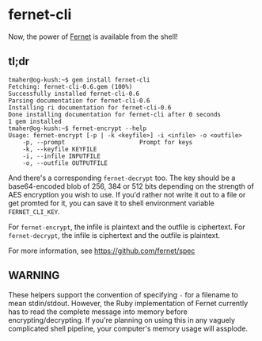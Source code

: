fernet-cli
==========

Now, the power of [Fernet](https://github.com/fernet/spec) is
available from the shell!

## tl;dr

```
tmaher@og-kush:~$ gem install fernet-cli
Fetching: fernet-cli-0.6.gem (100%)
Successfully installed fernet-cli-0.6
Parsing documentation for fernet-cli-0.6
Installing ri documentation for fernet-cli-0.6
Done installing documentation for fernet-cli after 0 seconds
1 gem installed
tmaher@og-kush:~$ fernet-encrypt --help
Usage: fernet-encrypt [-p | -k <keyfile>] -i <infile> -o <outfile>
    -p, --prompt                     Prompt for keys
    -k, --keyfile KEYFILE
    -i, --infile INPUTFILE
    -o, --outfile OUTPUTFILE
```

And there's a corresponding `fernet-decrypt` too.  The key should be a
base64-encoded blob of 256, 384 or 512 bits depending on the strength
of AES encryption you wish to use.  If you'd rather not write it out to
a file or get promted for it, you can save it to shell environment
variable `FERNET_CLI_KEY`.

For `fernet-encrypt`, the infile is plaintext and the outfile is
ciphertext.  For `fernet-decrypt`, the infile is ciphertext and the
outfile is plaintext.  

For more information, see https://github.com/fernet/spec

## WARNING
These helpers support the convention of specifying `-` for a filename
to mean stdin/stdout.  However, the Ruby implementation of Fernet
currently has to read the complete message into memory before
encrypting/decrypting.  If you're planning on using this in any
vaguely complicated shell pipeline, your computer's memory usage will
assplode. 
